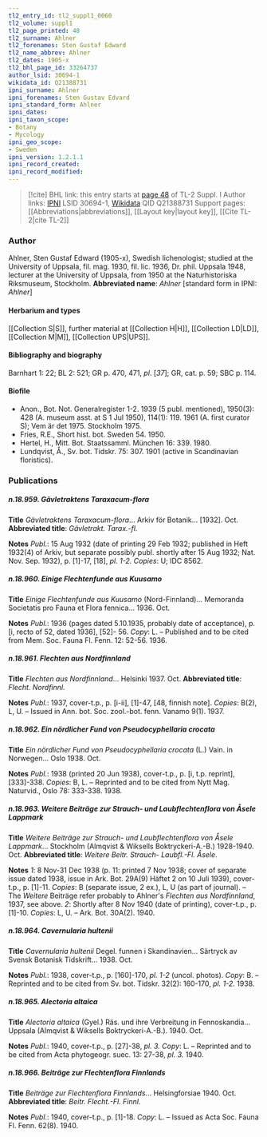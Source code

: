 ```yaml
---
tl2_entry_id: tl2_suppl1_0060
tl2_volume: suppl1
tl2_page_printed: 48
tl2_surname: Ahlner
tl2_forenames: Sten Gustaf Edward
tl2_name_abbrev: Ahlner
tl2_dates: 1905-x
tl2_bhl_page_id: 33264737
author_lsid: 30694-1
wikidata_id: Q21388731
ipni_surname: Ahlner
ipni_forenames: Sten Gustav Edvard
ipni_standard_form: Ahlner
ipni_dates: 
ipni_taxon_scope: 
- Botany
- Mycology
ipni_geo_scope: 
- Sweden
ipni_version: 1.2.1.1
ipni_record_created: 
ipni_record_modified:
---
```


> [!cite] BHL link: this entry starts at [page 48](https://www.biodiversitylibrary.org/page/33264737) of TL-2 Suppl. I
> Author links: [IPNI](https://www.ipni.org/a/30694-1) LSID 30694-1, [Wikidata](https://www.wikidata.org/wiki/Q21388731) QID Q21388731
> Support pages: [[Abbreviations|abbreviations]], [[Layout key|layout key]], [[Cite TL-2|cite TL-2]]

### Author

Ahlner, Sten Gustaf Edward (1905-x), Swedish lichenologist; studied at the University of Uppsala, fil. mag. 1930, fil. lic. 1936, Dr. phil. Uppsala 1948, lecturer at the University of Uppsala, from 1950 at the Naturhistoriska Riksmuseum, Stockholm. 
**Abbreviated name**: *Ahlner* \[standard form in IPNI: *Ahlner*\]

#### Herbarium and types

[[Collection S|S]], further material at [[Collection H|H]], [[Collection LD|LD]], [[Collection M|M]], [[Collection UPS|UPS]].

#### Bibliography and biography

Barnhart 1: 22; BL 2: 521; GR p. 470, 471, *pl*. \[*37*\]; GR, cat. p. 59; SBC p. 114.

#### Biofile

- Anon., Bot. Not. Generalregister 1-2. 1939 (5 publ. mentioned), 1950(3): 428 (A. museum asst. at S 1 Jul 1950), 114(1): 119. 1961 (A. first curator S); Vem är det 1975. Stockholm 1975.
- Fries, R.E., Short hist. bot. Sweden 54. 1950.
- Hertel, H., Mitt. Bot. Staatssamml. München 16: 339. 1980.
- Lundqvist, Å., Sv. bot. Tidskr. 75: 307. 1901 (active in Scandinavian floristics).

### Publications

##### n.18.959. Gävletraktens Taraxacum-flora

**Title**
*Gävletraktens Taraxacum-flora*... Arkiv för Botanik... \[1932\]. Oct.
**Abbreviated title**: *Gävletrakt. Tarax.-fl.*

**Notes**
*Publ*.: 15 Aug 1932 (date of printing 29 Feb 1932; published in Heft 1932(4) of Arkiv, but separate possibly publ. shortly after 15 Aug 1932; Nat. Nov. Sep. 1932), p. \[1\]-17, \[18\], *pl. 1-2. Copies*: U; IDC 8562.

##### n.18.960. Einige Flechtenfunde aus Kuusamo

**Title**
*Einige Flechtenfunde aus Kuusamo* (Nord-Finnland)... Memoranda Societatis pro Fauna et Flora fennica... 1936. Oct.

**Notes**
*Publ*.: 1936 (pages dated 5.10.1935, probably date of acceptance), p. \[i, recto of 52, dated 1936\], \[52\]- 56. *Copy*: L. – Published and to be cited from Mem. Soc. Fauna Fl. Fenn. 12: 52-56. 1936.

##### n.18.961. Flechten aus Nordfinnland

**Title**
*Flechten aus Nordfinnland*... Helsinki 1937. Oct.
**Abbreviated title**: *Flecht. Nordfinnl.*

**Notes**
*Publ*.: 1937, cover-t.p., p. \[i-ii\], \[1\]-47, \[48, finnish note\]. *Copies*: B(2), L, U. – Issued in Ann. bot. Soc. zool.-bot. fenn. Vanamo 9(1). 1937.

##### n.18.962. Ein nördlicher Fund von Pseudocyphellaria crocata

**Title**
*Ein nördlicher Fund von Pseudocyphellaria crocata* (L.) Vain. in Norwegen... Oslo 1938. Oct.

**Notes**
*Publ*.: 1938 (printed 20 Jun 1938), cover-t.p., p. \[i, t.p. reprint\], \[333\]-338. *Copies*: B, L. – Reprinted and to be cited from Nytt Mag. Naturvid., Oslo 78: 333-338. 1938.

##### n.18.963. Weitere Beiträge zur Strauch- und Laubflechtenflora von Åsele Lappmark

**Title**
*Weitere Beiträge zur Strauch- und Laubflechtenflora von Åsele Lappmark*... Stockholm (Almqvist & Wiksells Boktryckeri-A.-B.) 1928-1940. Oct.
**Abbreviated title**: *Weitere Beitr. Strauch- Laubfl.-Fl. Åsele*.

**Notes**
*1*: 8 Nov-31 Dec 1938 (p. 11: printed 7 Nov 1938; cover of separate issue dated 1938, issue in Ark. Bot. 29A(9) Häftet 2 on 10 Juli 1939), cover-t.p., p. \[1\]-11. *Copies*: B (separate issue, 2 ex.), L, U (as part of journal). – The *Weitere* Beiträge refer probably to Ahlner's *Flechten aus Nordfinnland*, 1937, see above.
*2*: Shortly after 8 Nov 1940 (date of printing), cover-t.p., p. \[1\]-10. *Copies*: L, U. – Ark. Bot. 30A(2). 1940.

##### n.18.964. Cavernularia hultenii

**Title**
*Cavernularia hultenii* Degel. funnen i Skandinavien... Särtryck av Svensk Botanisk Tidskrift... 1938. Oct.

**Notes**
*Publ*.: 1938, cover-t.p., p. \[160\]-170, *pl. 1-2* (uncol. photos). *Copy*: B. – Reprinted and to be cited from Sv. bot. Tidskr. 32(2): 160-170, *pl. 1-2.* 1938.

##### n.18.965. Alectoria altaica

**Title**
*Alectoria altaica* (Gyel.) Räs. und ihre Verbreitung in Fennoskandia... Uppsala (Almqvist & Wiksells Boktryckeri-A.-B.). 1940. Oct.

**Notes**
*Publ*.: 1940, cover-t.p., p. \[27\]-38, *pl. 3. Copy*: L. – Reprinted and to be cited from Acta phytogeogr. suec. 13: 27-38, *pl. 3.* 1940.

##### n.18.966. Beiträge zur Flechtenflora Finnlands

**Title**
*Beiträge zur Flechtenflora Finnlands*... Helsingforsiae 1940. Oct.
**Abbreviated title**: *Beitr. Flecht.-Fl. Finnl.*

**Notes**
*Publ*.: 1940, cover-t.p., p. \[1\]-18. *Copy*: L. – Issued as Acta Soc. Fauna Fl. Fenn. 62(8). 1940.

